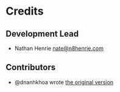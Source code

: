 # Credits

## Development Lead

- Nathan Henrie <nate@n8henrie.com>

## Contributors

- @dnanhkhoa wrote [the original version](https://github.com/dnanhkhoa/nb_black)
